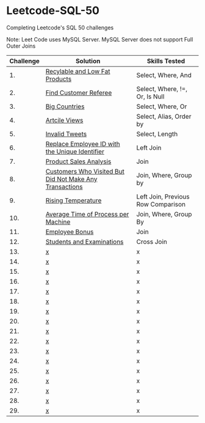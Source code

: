 # Leetcode-SQL-50

Completing Leetcode's SQL 50 challenges

Note: Leet Code uses MySQL Server. MySQL Server does not support Full Outer Joins

| Challenge | Solution         | Skills Tested                                    |
|----- |-----------------------|------------------------------------------------------|
| 1.   | [Recylable and Low Fat Products](https://github.com/ejhughes/Leetcode-SQL-50/blob/main/select1.sql) | Select, Where, And    |
| 2.   | [Find Customer Referee](https://github.com/ejhughes/Leetcode-SQL-50/blob/main/select2.sql) | Select, Where, !=, Or, Is Null   |
| 3.   | [Big Countries](https://github.com/ejhughes/Leetcode-SQL-50/blob/main/select3.sql) | Select, Where, Or   |
| 4.   | [Artcile Views](https://github.com/ejhughes/Leetcode-SQL-50/blob/main/select4.sql) | Select, Alias, Order by    |
| 5.   | [Invalid Tweets](https://github.com/ejhughes/Leetcode-SQL-50/blob/main/select5.sql) | Select, Length     |
| 6.   | [Replace Employee ID with the Unique Identifier](https://github.com/ejhughes/Leetcode-SQL-50/blob/main/join1.sql) | Left Join     |
| 7.   | [Product Sales Analysis](https://github.com/ejhughes/Leetcode-SQL-50/blob/main/join2.sql) | Join     |
| 8.   | [Customers Who Visited But Did Not Make Any Transactions](https://github.com/ejhughes/Leetcode-SQL-50/blob/main/join3.sql) | Join, Where, Group by     |
| 9.   | [Rising Temperature](https://github.com/ejhughes/Leetcode-SQL-50/blob/main/join4.sql) | Left Join, Previous Row Comparison   |
| 10.   | [Average Time of Process per Machine](https://github.com/ejhughes/Leetcode-SQL-50/tree/main) | Join, Where, Group By     |
| 11.   | [Employee Bonus](https://github.com/ejhughes/Leetcode-SQL-50/blob/main/join6.sql) | Join     |
| 12.   | [Students and Examinations](https://github.com/ejhughes/Leetcode-SQL-50/blob/main/join7.sql) | Cross Join    |
| 13.   | [x](x) | x     |
| 14.   | [x](x) | x     |
| 15.   | [x](x) | x     |
| 16.   | [x](x) | x     |
| 17.   | [x](x) | x     |
| 18.   | [x](x) | x     |
| 19.   | [x](x) | x     |
| 20.   | [x](x) | x     |
| 21.   | [x](x) | x     |
| 22.   | [x](x) | x     |
| 23.   | [x](x) | x     |
| 24.   | [x](x) | x     |
| 25.   | [x](x) | x     |
| 26.   | [x](x) | x     |
| 27.   | [x](x) | x     |
| 28.   | [x](x) | x     |
| 29.   | [x](x) | x     |

